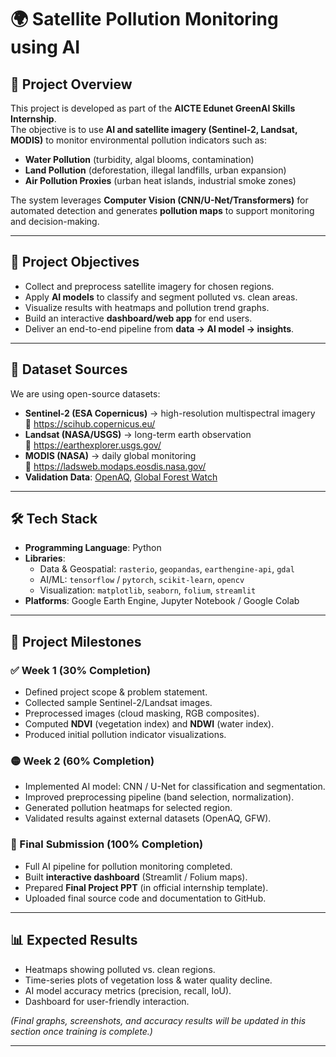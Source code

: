 # 🌍 Satellite Pollution Monitoring using AI

## 📌 Project Overview
This project is developed as part of the **AICTE Edunet GreenAI Skills Internship**.  
The objective is to use **AI and satellite imagery (Sentinel-2, Landsat, MODIS)** to monitor environmental pollution indicators such as:

- **Water Pollution** (turbidity, algal blooms, contamination)  
- **Land Pollution** (deforestation, illegal landfills, urban expansion)  
- **Air Pollution Proxies** (urban heat islands, industrial smoke zones)

The system leverages **Computer Vision (CNN/U-Net/Transformers)** for automated detection and generates **pollution maps** to support monitoring and decision-making.

---

## 🎯 Project Objectives
- Collect and preprocess satellite imagery for chosen regions.  
- Apply **AI models** to classify and segment polluted vs. clean areas.  
- Visualize results with heatmaps and pollution trend graphs.  
- Build an interactive **dashboard/web app** for end users.  
- Deliver an end-to-end pipeline from **data → AI model → insights**.  

---

## 📂 Dataset Sources
We are using open-source datasets:

- **Sentinel-2 (ESA Copernicus)** → high-resolution multispectral imagery  
  🔗 https://scihub.copernicus.eu/  
- **Landsat (NASA/USGS)** → long-term earth observation  
  🔗 https://earthexplorer.usgs.gov/  
- **MODIS (NASA)** → daily global monitoring  
  🔗 https://ladsweb.modaps.eosdis.nasa.gov/  
- **Validation Data**: [OpenAQ](https://openaq.org/), [Global Forest Watch](https://www.globalforestwatch.org/)  

---

## 🛠️ Tech Stack
- **Programming Language**: Python  
- **Libraries**:  
  - Data & Geospatial: `rasterio`, `geopandas`, `earthengine-api`, `gdal`  
  - AI/ML: `tensorflow` / `pytorch`, `scikit-learn`, `opencv`  
  - Visualization: `matplotlib`, `seaborn`, `folium`, `streamlit`  
- **Platforms**: Google Earth Engine, Jupyter Notebook / Google Colab  

---

## 🚀 Project Milestones

### ✅ Week 1 (30% Completion)
- Defined project scope & problem statement.  
- Collected sample Sentinel-2/Landsat images.  
- Preprocessed images (cloud masking, RGB composites).  
- Computed **NDVI** (vegetation index) and **NDWI** (water index).  
- Produced initial pollution indicator visualizations.  

### 🟡 Week 2 (60% Completion)
- Implemented AI model: CNN / U-Net for classification and segmentation.  
- Improved preprocessing pipeline (band selection, normalization).  
- Generated pollution heatmaps for selected region.  
- Validated results against external datasets (OpenAQ, GFW).  

### 🔴 Final Submission (100% Completion)
- Full AI pipeline for pollution monitoring completed.  
- Built **interactive dashboard** (Streamlit / Folium maps).  
- Prepared **Final Project PPT** (in official internship template).  
- Uploaded final source code and documentation to GitHub.  

---

## 📊 Expected Results
- Heatmaps showing polluted vs. clean regions.  
- Time-series plots of vegetation loss & water quality decline.  
- AI model accuracy metrics (precision, recall, IoU).  
- Dashboard for user-friendly interaction.  

*(Final graphs, screenshots, and accuracy results will be updated in this section once training is complete.)*

---



